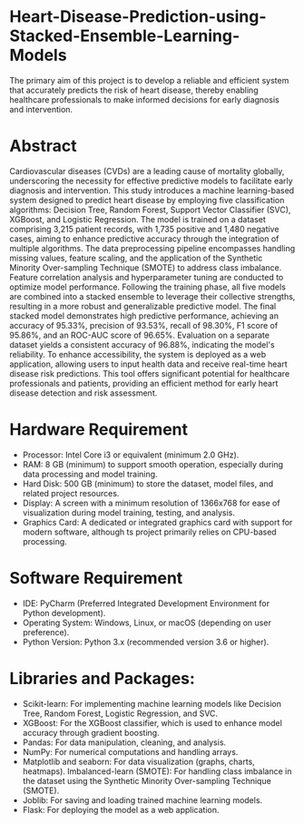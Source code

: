 # Heart-Disease-Prediction-using-Stacked-Ensemble-Learning-Models
The primary aim of this project is to develop a reliable and efficient system that accurately predicts the risk of heart disease, thereby enabling healthcare professionals to make informed decisions for early diagnosis and intervention.

# Abstract
Cardiovascular diseases (CVDs) are a leading cause of mortality globally, underscoring the
necessity for effective predictive models to facilitate early diagnosis and intervention. This
study introduces a machine learning-based system designed to predict heart disease by
employing five classification algorithms: Decision Tree, Random Forest, Support Vector
Classifier (SVC), XGBoost, and Logistic Regression. The model is trained on a dataset
comprising 3,215 patient records, with 1,735 positive and 1,480 negative cases, aiming to
enhance predictive accuracy through the integration of multiple algorithms. The data
preprocessing pipeline encompasses handling missing values, feature scaling, and the
application of the Synthetic Minority Over-sampling Technique (SMOTE) to address class
imbalance. Feature correlation analysis and hyperparameter tuning are conducted to optimize
model performance. Following the training phase, all five models are combined into a stacked
ensemble to leverage their collective strengths, resulting in a more robust and generalizable
predictive model. The final stacked model demonstrates high predictive performance,
achieving an accuracy of 95.33%, precision of 93.53%, recall of 98.30%, F1 score of 95.86%,
and an ROC-AUC score of 96.65%. Evaluation on a separate dataset yields a consistent
accuracy of 96.88%, indicating the model's reliability. To enhance accessibility, the system is
deployed as a web application, allowing users to input health data and receive real-time heart
disease risk predictions. This tool offers significant potential for healthcare professionals and
patients, providing an efficient method for early heart disease detection and risk assessment.

# Hardware Requirement
* Processor: Intel Core i3 or equivalent (minimum 2.0 GHz).
* RAM: 8 GB (minimum) to support smooth operation, especially during data
processing and model training.
* Hard Disk: 500 GB (minimum) to store the dataset, model files, and related project
resources.
* Display: A screen with a minimum resolution of 1366x768 for ease of visualization
during model training, testing, and analysis.
* Graphics Card: A dedicated or integrated graphics card with support for modern
software, although ts project primarily relies on CPU-based processing.

# Software Requirement
* IDE: PyCharm (Preferred Integrated Development Environment for Python
development).
* Operating System: Windows, Linux, or macOS (depending on user preference).
* Python Version: Python 3.x (recommended version 3.6 or higher).

# Libraries and Packages:
* Scikit-learn: For implementing machine learning models like Decision Tree, Random
Forest, Logistic Regression, and SVC.
* XGBoost: For the XGBoost classifier, which is used to enhance model accuracy
through gradient boosting.
* Pandas: For data manipulation, cleaning, and analysis.
* NumPy: For numerical computations and handling arrays.
* Matplotlib and seaborn: For data visualization (graphs, charts, heatmaps).
  Imbalanced-learn (SMOTE): For handling class imbalance in the dataset using the
Synthetic Minority Over-sampling Technique (SMOTE).
* Joblib: For saving and loading trained machine learning models.
* Flask: For deploying the model as a web application.
